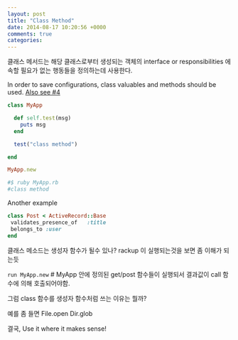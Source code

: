 ```yaml
---
layout: post
title: "Class Method"
date: 2014-08-17 10:20:56 +0000
comments: true
categories: 
---
```


클래스 메서드는 해당 클래스로부터 생성되는 객체의 interface or responsibilities 에 속할 필요가 없는 행동들을 정의하는데 사용한다.

In order to save configurations, class valuables and methods should be used. [Also see #4](http://yehudakatz.com/2009/08/24/my-10-favorite-things-about-the-ruby-language/)

```ruby
class MyApp

  def self.test(msg)
    puts msg
  end

  test("class method")

end

MyApp.new

#$ ruby MyApp.rb
#class method
```

Another example
```ruby
class Post < ActiveRecord::Base
 validates_presence_of   :title
 belongs_to :user
end
```

클래스 메소드는 생성자 함수가 될수 있나? rackup 이 실행되는것을 보면 좀 이해가 되는듯

`run MyApp.new`	# MyApp 안에 정의된 get/post 함수들이 실행되서 결과값이 call 함수에 의해 호출되어야함.

그럼 class 함수를 생성자 함수처럼 쓰는 이유는 뭘까?

예를 좀 들면
File.open
Dir.glob

결국, Use it where it makes sense!
